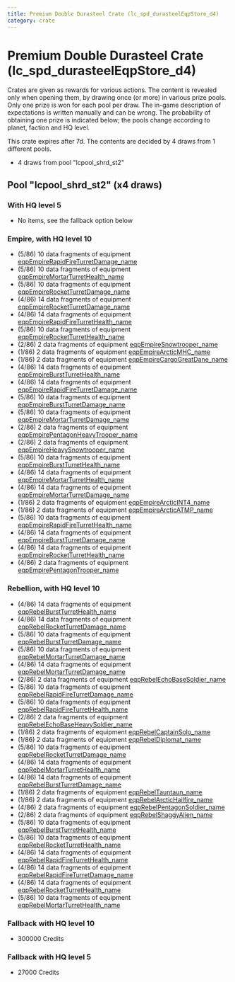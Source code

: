 ```yaml
---
title: Premium Double Durasteel Crate (lc_spd_durasteelEqpStore_d4)
category: crate
---
```


# Premium Double Durasteel Crate (lc_spd_durasteelEqpStore_d4)

Crates are given as rewards for various actions. The content is revealed only when opening them, by drawing once (or more) in various prize pools. Only one prize is won for each pool per draw. The in-game description of expectations is written manually and can be wrong. The probability of obtaining one prize is indicated below; the pools change according to planet, faction and HQ level.

This crate expires after 7d. The contents are decided by 4 draws from 1 different pools.
  * 4 draws from pool "lcpool_shrd_st2"

## Pool "lcpool_shrd_st2" (x4 draws)

### With HQ level 5

  * No items, see the fallback option below

### Empire, with HQ level 10

  * (5/86) 10 data fragments of equipment [eqpEmpireRapidFireTurretDamage_name](eqpEmpireRapidFireTurretDamage_name)
  * (5/86) 10 data fragments of equipment [eqpEmpireMortarTurretHealth_name](eqpEmpireMortarTurretHealth_name)
  * (5/86) 10 data fragments of equipment [eqpEmpireRocketTurretDamage_name](eqpEmpireRocketTurretDamage_name)
  * (4/86) 14 data fragments of equipment [eqpEmpireRocketTurretDamage_name](eqpEmpireRocketTurretDamage_name)
  * (4/86) 14 data fragments of equipment [eqpEmpireRapidFireTurretHealth_name](eqpEmpireRapidFireTurretHealth_name)
  * (5/86) 10 data fragments of equipment [eqpEmpireRocketTurretHealth_name](eqpEmpireRocketTurretHealth_name)
  * (2/86) 2 data fragments of equipment [eqpEmpireSnowtrooper_name](eqpEmpireSnowtrooper_name)
  * (1/86) 2 data fragments of equipment [eqpEmpireArcticMHC_name](eqpEmpireArcticMHC_name)
  * (1/86) 2 data fragments of equipment [eqpEmpireCargoGreatDane_name](eqpEmpireCargoGreatDane_name)
  * (4/86) 14 data fragments of equipment [eqpEmpireBurstTurretHealth_name](eqpEmpireBurstTurretHealth_name)
  * (4/86) 14 data fragments of equipment [eqpEmpireRapidFireTurretDamage_name](eqpEmpireRapidFireTurretDamage_name)
  * (5/86) 10 data fragments of equipment [eqpEmpireBurstTurretDamage_name](eqpEmpireBurstTurretDamage_name)
  * (5/86) 10 data fragments of equipment [eqpEmpireMortarTurretDamage_name](eqpEmpireMortarTurretDamage_name)
  * (2/86) 2 data fragments of equipment [eqpEmpirePentagonHeavyTrooper_name](eqpEmpirePentagonHeavyTrooper_name)
  * (2/86) 2 data fragments of equipment [eqpEmpireHeavySnowtrooper_name](eqpEmpireHeavySnowtrooper_name)
  * (5/86) 10 data fragments of equipment [eqpEmpireBurstTurretHealth_name](eqpEmpireBurstTurretHealth_name)
  * (4/86) 14 data fragments of equipment [eqpEmpireMortarTurretHealth_name](eqpEmpireMortarTurretHealth_name)
  * (4/86) 14 data fragments of equipment [eqpEmpireMortarTurretDamage_name](eqpEmpireMortarTurretDamage_name)
  * (1/86) 2 data fragments of equipment [eqpEmpireArcticINT4_name](eqpEmpireArcticINT4_name)
  * (1/86) 2 data fragments of equipment [eqpEmpireArcticATMP_name](eqpEmpireArcticATMP_name)
  * (5/86) 10 data fragments of equipment [eqpEmpireRapidFireTurretHealth_name](eqpEmpireRapidFireTurretHealth_name)
  * (4/86) 14 data fragments of equipment [eqpEmpireBurstTurretDamage_name](eqpEmpireBurstTurretDamage_name)
  * (4/86) 14 data fragments of equipment [eqpEmpireRocketTurretHealth_name](eqpEmpireRocketTurretHealth_name)
  * (4/86) 2 data fragments of equipment [eqpEmpirePentagonTrooper_name](eqpEmpirePentagonTrooper_name)

### Rebellion, with HQ level 10

  * (4/86) 14 data fragments of equipment [eqpRebelBurstTurretHealth_name](eqpRebelBurstTurretHealth_name)
  * (4/86) 14 data fragments of equipment [eqpRebelRocketTurretDamage_name](eqpRebelRocketTurretDamage_name)
  * (5/86) 10 data fragments of equipment [eqpRebelBurstTurretDamage_name](eqpRebelBurstTurretDamage_name)
  * (5/86) 10 data fragments of equipment [eqpRebelMortarTurretDamage_name](eqpRebelMortarTurretDamage_name)
  * (4/86) 14 data fragments of equipment [eqpRebelMortarTurretDamage_name](eqpRebelMortarTurretDamage_name)
  * (2/86) 2 data fragments of equipment [eqpRebelEchoBaseSoldier_name](eqpRebelEchoBaseSoldier_name)
  * (5/86) 10 data fragments of equipment [eqpRebelRapidFireTurretDamage_name](eqpRebelRapidFireTurretDamage_name)
  * (5/86) 10 data fragments of equipment [eqpRebelRapidFireTurretHealth_name](eqpRebelRapidFireTurretHealth_name)
  * (2/86) 2 data fragments of equipment [eqpRebelEchoBaseHeavySoldier_name](eqpRebelEchoBaseHeavySoldier_name)
  * (1/86) 2 data fragments of equipment [eqpRebelCaptainSolo_name](eqpRebelCaptainSolo_name)
  * (1/86) 2 data fragments of equipment [eqpRebelDiplomat_name](eqpRebelDiplomat_name)
  * (5/86) 10 data fragments of equipment [eqpRebelRocketTurretDamage_name](eqpRebelRocketTurretDamage_name)
  * (4/86) 14 data fragments of equipment [eqpRebelMortarTurretHealth_name](eqpRebelMortarTurretHealth_name)
  * (4/86) 14 data fragments of equipment [eqpRebelBurstTurretDamage_name](eqpRebelBurstTurretDamage_name)
  * (1/86) 2 data fragments of equipment [eqpRebelTauntaun_name](eqpRebelTauntaun_name)
  * (1/86) 2 data fragments of equipment [eqpRebelArcticHailfire_name](eqpRebelArcticHailfire_name)
  * (4/86) 2 data fragments of equipment [eqpRebelPentagonSoldier_name](eqpRebelPentagonSoldier_name)
  * (2/86) 2 data fragments of equipment [eqpRebelShaggyAlien_name](eqpRebelShaggyAlien_name)
  * (5/86) 10 data fragments of equipment [eqpRebelBurstTurretHealth_name](eqpRebelBurstTurretHealth_name)
  * (5/86) 10 data fragments of equipment [eqpRebelRocketTurretHealth_name](eqpRebelRocketTurretHealth_name)
  * (4/86) 14 data fragments of equipment [eqpRebelRapidFireTurretHealth_name](eqpRebelRapidFireTurretHealth_name)
  * (4/86) 14 data fragments of equipment [eqpRebelRapidFireTurretDamage_name](eqpRebelRapidFireTurretDamage_name)
  * (4/86) 14 data fragments of equipment [eqpRebelRocketTurretHealth_name](eqpRebelRocketTurretHealth_name)
  * (5/86) 10 data fragments of equipment [eqpRebelMortarTurretHealth_name](eqpRebelMortarTurretHealth_name)

### Fallback with HQ level 10

  * 300000 Credits

### Fallback with HQ level 5

  * 27000 Credits